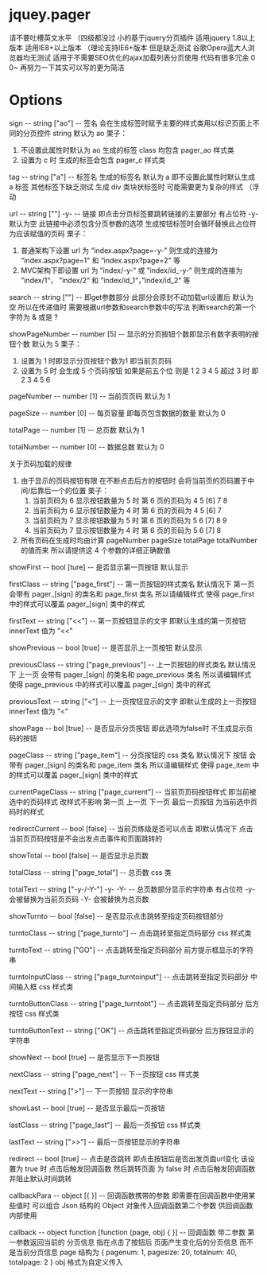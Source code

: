 jquey.pager
===========
请不要吐槽英文水平 （四级都没过
小的基于jquery分页插件 适用jquery 1.8以上版本
适用IE8+以上版本 （理论支持IE6+版本 但是缺乏测试
谷歌Opera蓝大人浏览器均无测试
适用于不需要SEO优化的ajax加载列表分页使用
代码有很多冗余 0 0~ 再努力一下其实可以写的更为简洁

Options
===========

sign 
-- string ["ao"]
-- 签名 会在生成标签时赋予主要的样式类用以标识页面上不同的分页控件 string 默认为 ao
栗子： 
1. 不设置此属性时默认为 ao 生成的标签 class 均包含 pager_ao 样式类
2. 设置为 c 时 生成的标签会包含 pager_c 样式类

tag 
-- string ["a"]
-- 标签名 生成的标签名 默认为 a 即不设置此属性时默认生成 a 标签
其他标签下缺乏测试 生成 div 类块状标签时 可能需要更为复杂的样式 （浮动

url 
-- string [""] -y-
-- 链接 即点击分页标签要跳转链接的主要部分 有占位符 -y- 默认为空
此链接中必须包含分页参数的选项 生成按钮标签时会循环替换此占位符为应该赋值的页码
栗子：
1. 普通架构下设置 url 为 “index.aspx?page=-y-” 则生成的连接为 “index.aspx?page=1" 和 “index.aspx?page=2" 等
2. MVC架构下即设置 url 为 ”index/-y-“ 或 ”index/id_-y-“ 则生成的连接为 ”index/1“， ”index/2“ 和 ”index/id_1“，”index/id_2“ 等

search 
-- string [""]
-- 即get参数部分 此部分会原封不动加载url设置后 默认为空
所以在传递值时 需要根据url参数和search参数中的写法 判断search的第一个字符为 & 或是 ?

showPageNumber 
-- number [5]
-- 显示的分页按钮个数即显示有数字表明的按钮个数 默认为 5
栗子：
1. 设置为 1 时即显示分页按钮个数为1 即当前页页码
2. 设置为 5 时 会生成 5 个页码按钮 如果是前五个位 则是 1 2 3 4 5 超过 3 时 即 2 3 4 5 6

pageNumber 
-- number [1]
-- 当前页页码 默认为 1

pageSize 
-- number [0]
-- 每页容量 即每页包含数据的数量 默认为 0

totalPage 
-- number [1]
-- 总页数 默认为 1

totalNumber 
-- number [0]
-- 数据总数 默认为 0

关于页码加载的规律
1. 由于显示的页码按钮有限 在不断点击后方的按钮时 会将当前页的页码置于中间/后靠后一个的位置
栗子：
    1. 当前页码为 6 显示按钮数量为 5 时 第 6 页的页码为 4 5 [6] 7 8
    2. 当前页码为 6 显示按钮数量为 4 时 第 6 页的页码为 4 5 [6] 7
    3. 当前页码为 7 显示按钮数量为 5 时 第 6 页的页码为 5 6 [7] 8 9
    4. 当前页码为 7 显示按钮数量为 4 时 第 6 页的页码为 5 6 [7] 8
2. 所有页码在生成时均由计算 pageNumber pageSize totalPage totalNumber 的值而来 所以请提供这 4 个参数的详细正确数值

showFirst 
-- bool [ture]
-- 是否显示第一页按钮 默认显示

firstClass
-- string ["page_first"]
-- 第一页按钮的样式类名
默认情况下 第一页 会带有 pager_[sign] 的类名和 page_first 类名 所以请编辑样式 使得 page_first 中的样式可以覆盖 pager_[sign] 类中的样式

firstText
-- string ["<<"]
-- 第一页按钮显示的文字 即默认生成的第一页按钮 innerText 值为 "<<"

showPrevious
-- bool [true]
-- 是否显示上一页按钮 默认显示

previousClass
-- string ["page_previous"]
-- 上一页按钮的样式类名
默认情况下 上一页 会带有 pager_[sign] 的类名和 page_previous 类名 所以请编辑样式 使得 page_previous 中的样式可以覆盖 pager_[sign] 类中的样式

previousText 
-- string ["<"]
-- 上一页按钮显示的文字 即默认生成的上一页按钮 innerText 值为 "<"

showPage
-- bol [true]
-- 是否显示分页按钮 即此选项为false时 不生成显示页码的按钮

pageClass
-- string ["page_item"]
-- 分页按钮的 css 类名
默认情况下 按钮 会带有 pager_[sign] 的类名和 page_item 类名 所以请编辑样式 使得 page_item 中的样式可以覆盖 pager_[sign] 类中的样式

currentPageClass
-- string ["page_current"]
-- 当前页页码按钮样式 即当前被选中的页码样式
改样式不影响 第一页 上一页 下一页 最后一页按钮 为当前选中页码时的样式

redirectCurrent
-- bool [false]
-- 当前页练级是否可以点击 即默认情况下 点击当前页页码按钮是不会出发点击事件和页面跳转的

showTotal
-- bool [false]
-- 是否显示总页数

totalClass
-- string ["page_total"]
-- 总页数 css 类

totalText
-- string ["-y-/-Y-"] -y- -Y-
-- 总页数部分显示的字符串 有占位符 -y- 会被替换为当前页页码 -Y- 会被替换为总页数

showTurnto
-- bool [false]
-- 是否显示点击跳转至指定页码按钮部分

turntoClass
-- string ["page_turnto"]
-- 点击跳转至指定页码部分 css 样式类

turntoText
-- string ["GO"]
-- 点击跳转至指定页码部分 前方提示框显示的字符串

turntoInputClass
-- string ["page_turntoinput"]
-- 点击跳转至指定页码部分 中间输入框 css 样式类

turntoButtonClass
-- string ["page_turntobt"]
-- 点击跳转至指定页码部分 后方按钮 css 样式类

turntoButtonText
-- string ["OK"]
-- 点击跳转至指定页码部分 后方按钮显示的字符串

showNext
-- bool [true]
-- 是否显示下一页按钮

nextClass
-- string ["page_next"]
-- 下一页按钮 css 样式类

nextText
-- string [">"]
-- 下一页按钮 显示的字符串

showLast
-- bool [true]
-- 是否显示最后一页按钮

lastClass
-- string ["page_last"]
-- 最后一页按钮 css 样式类

lastText
-- string [">>"]
-- 最后一页按钮显示的字符串

redirect
-- bool [true]
-- 点击是否跳转 即点击按钮后是否出发页面url变化
该设置为 true 时 点击后触发回调函数 然后跳转页面
为 false 时 点击后触发回调函数 并阻止默认时间跳转

callbackPara
-- object [{ }]
-- 回调函数携带的参数 即需要在回调函数中使用某些值时 可以组合 Json 结构的 Object 对象传入回调函数第二个参数 供回调函数内部使用

callback
-- object function [function (page, obj) { }]
-- 回调函数 带二参数
第一参数返回当前的 分页信息 指在点击了按钮后 页面产生变化后的分页信息 而不是当前分页信息
page 结构为 { pagenum: 1, pagesize: 20, totalnum: 40, totalpage: 2 } 
obj 格式为自定义传入